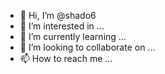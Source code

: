 - 👋 Hi, I’m @shado6
- 👀 I’m interested in ...
- 🌱 I’m currently learning ...
- 💞️ I’m looking to collaborate on ...
- 📫 How to reach me ...

<!---
shado6/shado6 is a special repository because its `README.md` (this file) appears on your GitHub profile.
You can click the Preview link to take a look at your changes.

